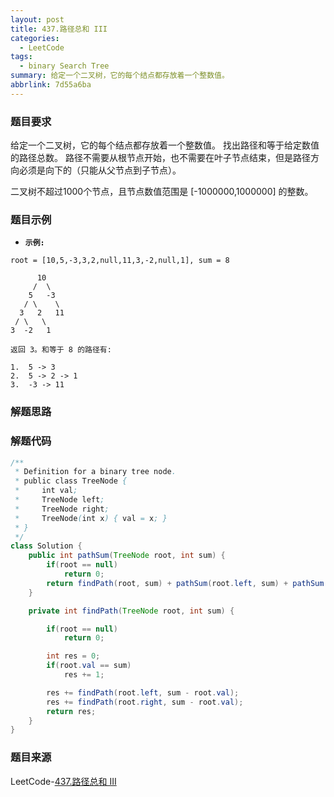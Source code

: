 ```yaml
---
layout: post
title: 437.路径总和 III
categories:
  - LeetCode
tags:
  - binary Search Tree
summary: 给定一个二叉树，它的每个结点都存放着一个整数值。
abbrlink: 7d55a6ba
---
```


### 题目要求
给定一个二叉树，它的每个结点都存放着一个整数值。
找出路径和等于给定数值的路径总数。
路径不需要从根节点开始，也不需要在叶子节点结束，但是路径方向必须是向下的（只能从父节点到子节点）。

二叉树不超过1000个节点，且节点数值范围是 [-1000000,1000000] 的整数。

### 题目示例
- **`示例:`**
```
root = [10,5,-3,3,2,null,11,3,-2,null,1], sum = 8

      10
     /  \
    5   -3
   / \    \
  3   2   11
 / \   \
3  -2   1

返回 3。和等于 8 的路径有:

1.  5 -> 3
2.  5 -> 2 -> 1
3.  -3 -> 11
```


### 解题思路



### 解题代码
```java
/**
 * Definition for a binary tree node.
 * public class TreeNode {
 *     int val;
 *     TreeNode left;
 *     TreeNode right;
 *     TreeNode(int x) { val = x; }
 * }
 */
class Solution {
    public int pathSum(TreeNode root, int sum) {
        if(root == null)
            return 0;
        return findPath(root, sum) + pathSum(root.left, sum) + pathSum(root.right, sum);
    }

    private int findPath(TreeNode root, int sum) {

        if(root == null)
            return 0;

        int res = 0;
        if(root.val == sum)
            res += 1;

        res += findPath(root.left, sum - root.val);
        res += findPath(root.right, sum - root.val);
        return res;
    }
}
```



### 题目来源
LeetCode-[437.路径总和 III](https://leetcode-cn.com/problems/path-sum-iii/)
